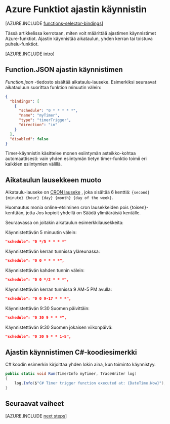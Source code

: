 <properties
    pageTitle="Azure Funktiot ajastin käynnistimen | Microsoft Azure"
    description="Osaavat käyttää ajastimen käynnistimet Azure-funktiot."
    services="functions"
    documentationCenter="na"
    authors="christopheranderson"
    manager="erikre"
    editor=""
    tags=""
    keywords="Azure toimii, Funktiot, tapahtuman käsittelyn dynaaminen Laske serverless arkkitehtuuri"/>

<tags
    ms.service="functions"
    ms.devlang="multiple"
    ms.topic="reference"
    ms.tgt_pltfrm="multiple"
    ms.workload="na"
    ms.date="08/22/2016"
    ms.author="chrande; glenga"/>

# <a name="azure-functions-timer-trigger"></a>Azure Funktiot ajastin käynnistin

[AZURE.INCLUDE [functions-selector-bindings](../../includes/functions-selector-bindings.md)]

Tässä artikkelissa kerrotaan, miten voit määrittää ajastimen käynnistimet Azure-funktiot. Ajastin käynnistää aikataulun, yhden kerran tai toistuva puhelu-funktiot.  

[AZURE.INCLUDE [intro](../../includes/functions-bindings-intro.md)] 

## <a name="functionjson-for-timer-trigger"></a>Function.JSON ajastin käynnistimen

*Function.json* -tiedosto sisältää aikataulu-lauseke. Esimerkiksi seuraavat aikatauluun suorittaa funktion minuutin välein:

```json
{
  "bindings": [
    {
      "schedule": "0 * * * * *",
      "name": "myTimer",
      "type": "timerTrigger",
      "direction": "in"
    }
  ],
  "disabled": false
}
```

Timer-käynnistin käsittelee monen esiintymän asteikko-kohtaa automaattisesti: vain yhden esiintymän tietyn timer-funktio toimii eri kaikkien esiintymien välillä.

## <a name="format-of-schedule-expression"></a>Aikataulun lausekkeen muoto

Aikataulu-lauseke on [CRON lauseke](http://en.wikipedia.org/wiki/Cron#CRON_expression) , joka sisältää 6 kenttiä: `{second} {minute} {hour} {day} {month} {day of the week}`. 

Huomautus monia online-etsiminen cron lausekkeiden pois {toisen}-kenttään, jotta Jos kopioit yhdellä on Säädä ylimääräisiä kentälle. 

Seuraavassa on joitakin aikataulun esimerkkilausekkeita:

Käynnistettävän 5 minuutin välein:

```json
"schedule": "0 */5 * * * *"
```

Käynnistettävän kerran tunnissa yläreunassa:

```json
"schedule": "0 0 * * * *",
```

Käynnistettävän kahden tunnin välein:

```json
"schedule": "0 0 */2 * * *",
```

Käynnistettävän kerran tunnissa 9 AM-5 PM avulla:

```json
"schedule": "0 0 9-17 * * *",
```

Käynnistettävän 9:30 Suomen päivittäin:

```json
"schedule": "0 30 9 * * *",
```

Käynnistettävän 9:30 Suomen jokaisen viikonpäivä:

```json
"schedule": "0 30 9 * * 1-5",
```

## <a name="timer-trigger-c-code-example"></a>Ajastin käynnistimen C#-koodiesimerkki

C# koodin esimerkin kirjoittaa yhden lokin aina, kun toiminto käynnistyy.

```csharp
public static void Run(TimerInfo myTimer, TraceWriter log)
{
    log.Info($"C# Timer trigger function executed at: {DateTime.Now}");    
}
```

## <a name="next-steps"></a>Seuraavat vaiheet

[AZURE.INCLUDE [next steps](../../includes/functions-bindings-next-steps.md)] 
